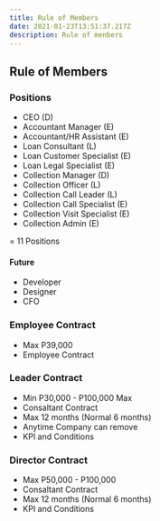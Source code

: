 ```yaml
---
title: Rule of Members
date: 2021-01-23T13:51:37.217Z
description: Rule of menbers
---
```

## Rule of Members

### Positions

- CEO (D)
- Accountant Manager (E)
- Accountant/HR Assistant (E)
- Loan Consultant (L)
- Loan Customer Specialist (E)
- Loan Legal Specialist (E)
- Collection Manager (D)
- Collection Officer (L)
- Collection Call Leader (L)
- Collection Call Specialist (E)
- Collection Visit Specialist (E)
- Collection Admin (E)

= 11 Positions

#### Future

- Developer
- Designer
- CFO

### Employee Contract

- Max P39,000
- Employee Contract

### Leader Contract

- Min P30,000 - P100,000 Max
- Consaltant Contract
- Max 12 months (Normal 6 months)
- Anytime Company can remove
- KPI and Conditions

### Director Contract

- Max P50,000 - P100,000
- Consaltant Contract
- Max 12 months (Normal 6 months)
- KPI and Conditions

